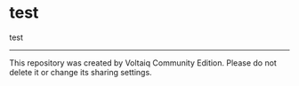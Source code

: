 # test

test

---

This repository was created by Voltaiq Community Edition. Please do not delete it or change its
sharing settings.

